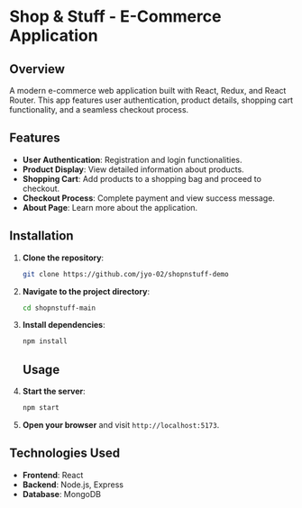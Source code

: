 # Shop & Stuff - E-Commerce Application

## Overview

A modern e-commerce web application built with React, Redux, and React Router. This app features user authentication, product details, shopping cart functionality, and a seamless checkout process.

## Features

- **User Authentication**: Registration and login functionalities.
- **Product Display**: View detailed information about products.
- **Shopping Cart**: Add products to a shopping bag and proceed to checkout.
- **Checkout Process**: Complete payment and view success message.
- **About Page**: Learn more about the application.

## Installation

1. **Clone the repository**:
   ```bash
   git clone https://github.com/jyo-02/shopnstuff-demo
   ```
2. **Navigate to the project directory**:
   ```bash
   cd shopnstuff-main
   ```
3. **Install dependencies**:
   ```bash
   npm install
   ```

   ## Usage

1. **Start the server**:
   ```bash
   npm start
   ```
2. **Open your browser** and visit `http://localhost:5173`.

## Technologies Used

- **Frontend**: React
- **Backend**: Node.js, Express
- **Database**: MongoDB